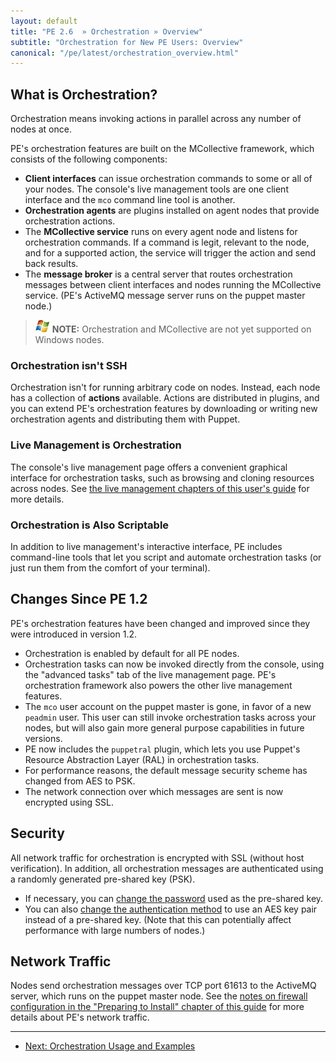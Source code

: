 ```yaml
---
layout: default
title: "PE 2.6  » Orchestration » Overview"
subtitle: "Orchestration for New PE Users: Overview"
canonical: "/pe/latest/orchestration_overview.html"
---
```


What is Orchestration?
-----

Orchestration means invoking actions in parallel across any number of nodes at once.

PE's orchestration features are built on the MCollective framework, which consists of the following components: 

* **Client interfaces** can issue orchestration commands to some or all of your nodes. The console's live management tools are one client interface and the `mco` command line tool is another. 
* **Orchestration agents** are plugins installed on agent nodes that provide orchestration actions.
* The **MCollective service** runs on every agent node and listens for orchestration commands. If a command is legit, relevant to the node, and for a supported action, the service will trigger the action and send back results.
* The **message broker** is a central server that routes orchestration messages between client interfaces and nodes running the MCollective service. (PE's ActiveMQ message server runs on the puppet master node.)

> ![windows-only](./images/windows-logo-small.jpg) **NOTE:** Orchestration and MCollective are not yet supported on Windows nodes.

### Orchestration isn't SSH

Orchestration isn't for running arbitrary code on nodes. Instead, each node has a collection of **actions** available. Actions are distributed in plugins, and you can extend PE's orchestration features by downloading or writing new orchestration agents and distributing them with Puppet. 

### Live Management is Orchestration

The console's live management page offers
a convenient graphical interface for orchestration tasks, such as
browsing and cloning resources across nodes. See [the live management chapters of this user's guide](./console_live.html) for more details.

### Orchestration is Also Scriptable

In addition to live management's interactive interface, PE includes command-line tools
that let you script and automate orchestration tasks (or just run them from the comfort of your terminal). 

Changes Since PE 1.2
-----

PE's orchestration features have been changed and improved since they were introduced in version 1.2. 

* Orchestration is enabled by default for all PE nodes. 
* Orchestration tasks can now be invoked directly from the console, using the "advanced tasks" tab of the live management page. PE's orchestration framework also powers the other live management features.
* The `mco` user account on the puppet master is gone, in favor of a new `peadmin` user. This user can still invoke orchestration tasks across your nodes, but will also gain more general purpose capabilities in future versions.
* PE now includes the `puppetral` plugin, which lets you use Puppet's Resource Abstraction Layer (RAL) in orchestration tasks.
* For performance reasons, the default message security scheme has changed from AES to PSK.
* The network connection over which messages are sent is now encrypted using SSL.

Security
-----

All network traffic for orchestration is encrypted with SSL (without host verification). In addition, all orchestration messages are authenticated using a randomly generated pre-shared key (PSK).

* If necessary, you can [change the password][mco_password] used as the pre-shared key.
* You can also [change the authentication method][mco_aes] to use an AES key pair instead of a pre-shared key. (Note that this can potentially affect performance with large numbers of nodes.)

[mco_password]: ./config_advanced.html#changing-the-pre-shared-key
[mco_aes]: ./config_advanced.html#changing-the-authentication-method


Network Traffic
-----

Nodes send orchestration messages over TCP port 61613
to the ActiveMQ server, which runs on the puppet master node. See the [notes on firewall configuration in the "Preparing to Install" chapter of this guide](./install_system_requirements.html#firewall-configuration) for more details about PE's network traffic.


* * * 

- [Next: Orchestration Usage and Examples](./orchestration_usage.html) 
